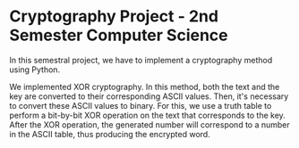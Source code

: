 # Cryptography Project - 2nd Semester Computer Science

In this semestral project, we have to implement a cryptography method using Python.

We implemented XOR cryptography. In this method, both the text and the key are converted to their corresponding ASCII values. Then, it's necessary to convert these ASCII values to binary. For this, we use a truth table to perform a bit-by-bit XOR operation on the text that corresponds to the key. After the XOR operation, the generated number will correspond to a number in the ASCII table, thus producing the encrypted word.
